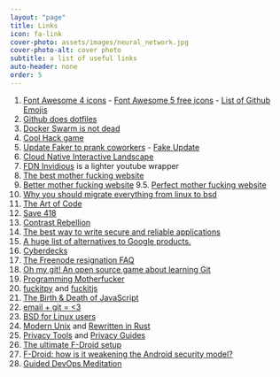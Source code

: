 ```yaml
---
layout: "page"
title: Links
icon: fa-link
cover-photo: assets/images/neural_network.jpg
cover-photo-alt: cover photo
subtitle: a list of useful links
auto-header: none
order: 5
---
```


1. [Font Awesome 4 icons](https://fontawesome.com/v4.7.0/icons/) - [Font Awesome 5 free icons](https://fontawesome.com/icons?d=gallery&m=free) - [List of Github Emojis](https://gist.github.com/rxaviers/7360908)
2. [Github does dotfiles](https://dotfiles.github.io/)
3. [Docker Swarm is not dead](https://www.mirantis.com/blog/mirantis-will-continue-to-support-and-develop-docker-swarm/)
4. [Cool Hack game](https://overthewire.org/wargames/)
5. [Update Faker to prank coworkers](https://updatefaker.com/) - [Fake Update](https://fakeupdate.net/)
6. [Cloud Native Interactive Landscape](https://landscape.cncf.io/)
7. [FDN Invidious](https://invidious.fdn.fr/) is a lighter youtube wrapper
8. [The best mother fucking website](http://thebestmotherfuckingwebsite.com/)
9. [Better mother fucking website](http://bettermotherfuckingwebsite.com/)
9.5. [Perfect mother fucking website](https://perfectmotherfuckingwebsite.com/)
10. [Why you should migrate everything from linux to bsd](https://www.unixsheikh.com/articles/why-you-should-migrate-everything-from-linux-to-bsd.html)
11. [The Art of Code](https://www.youtube.com/watch?v=gdSlcxxYAA8)
12. [Save 418](https://save418.com)
13. [Contrast Rebellion](https://contrastrebellion.com/)
14. [The best way to write secure and reliable applications](https://github.com/kelseyhightower/nocode)
15. [A huge list of alternatives to Google products.](https://degoogle.jmoore.dev/)
16. [Cyberdecks](https://cyberdeck.cafe/)
17. [The Freenode resignation FAQ](https://gist.github.com/joepie91/df80d8d36cd9d1bde46ba018af497409/)
18. [Oh my git! An open source game about learning Git](https://ohmygit.org/)
19. [Programming Motherfucker](http://programming-motherfucker.com/)
20. [fuckitpy](https://github.com/ajalt/fuckitpy) and [fuckitjs](https://github.com/mattdiamond/fuckitjs)
21. [The Birth & Death of JavaScript](https://www.destroyallsoftware.com/talks/the-birth-and-death-of-javascript)
22. [email + git = <3](https://git-send-email.io/)
23. [BSD for Linux users](https://www.over-yonder.net/~fullermd/rants/bsd4linux/01)
24. [Modern Unix](https://github.com/ibraheemdev/modern-unix) and [Rewritten in Rust](https://zaiste.net/posts/shell-commands-rust/#)
25. [Privacy Tools](https://www.privacytools.io/) and [Privacy Guides](https://privacyguides.org/)
26. [The ultimate F-Droid setup](https://alternativeto.net/list/28655/the-ultimate-f-droid-setup/)
27. [F-Droid: how is it weakening the Android security model?](https://wonderfall.github.io/fdroid-issues/)
28. [Guided DevOps Meditation](https://www.youtube.com/watch?v=epcbx5HkCbM)

